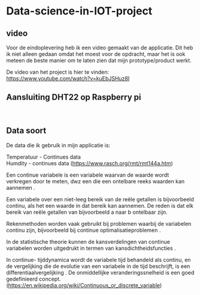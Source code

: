 # Data-science-in-IOT-project

## video
Voor de eindoplevering heb ik een video gemaakt van de applicatie. Dit heb ik niet alleen gedaan omdat het moest voor de opdracht, maar het is ook meteen de beste manier om te laten zien dat mijn prototype/product werkt.

De video van het project is hier te vinden: <br/>
https://www.youtube.com/watch?v=kuEbJSHuz8I<br/>

## Aansluiting DHT22 op Raspberry pi
<img src=""/>
<img src=""/><br/>

## Data soort
De data die ik gebruik in mijn applicatie is: <br/>

Temperatuur - Continues data<br/>
Humdity - continues data (https://www.rasch.org/rmt/rmt144a.htm)<br/>

Een continue variabele is een variabele waarvan de waarde wordt verkregen door te meten, dwz een die een ontelbare reeks waarden kan aannemen .

Een variabele over een niet-leeg bereik van de reële getallen is bijvoorbeeld continu, als het een waarde in dat bereik kan aannemen. De reden is dat elk bereik van reële getallen van bijvoorbeeld a naar b ontelbaar zijn.

Rekenmethoden worden vaak gebruikt bij problemen waarbij de variabelen continu zijn, bijvoorbeeld bij continue optimalisatieproblemen .

In de statistische theorie kunnen de kansverdelingen van continue variabelen worden uitgedrukt in termen van kansdichtheidsfuncties .

In continue- tijddynamica wordt de variabele tijd behandeld als continu, en de vergelijking die de evolutie van een variabele in de tijd beschrijft, is een differentiaalvergelijking . De onmiddellijke veranderingssnelheid is een goed gedefinieerd concept. (https://en.wikipedia.org/wiki/Continuous_or_discrete_variable)<br/>
